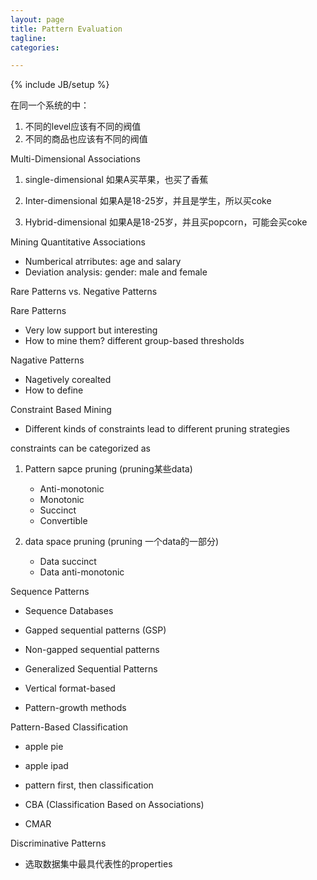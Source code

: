 ```yaml
---
layout: page
title: Pattern Evaluation
tagline: 
categories: 

---
```


{% include JB/setup %}

在同一个系统的中：

1. 不同的level应该有不同的阀值
2. 不同的商品也应该有不同的阀值

Multi-Dimensional Associations

1. single-dimensional 如果A买苹果，也买了香蕉

2. Inter-dimensional 如果A是18-25岁，并且是学生，所以买coke
3. Hybrid-dimensional 如果A是18-25岁，并且买popcorn，可能会买coke

Mining Quantitative Associations

- Numberical atrributes: age and salary
- Deviation analysis: gender: male and female

Rare Patterns vs. Negative Patterns

Rare Patterns

- Very low support but interesting
- How to mine them? different group-based thresholds

Nagative Patterns

- Nagetively corealted 
- How to define

Constraint Based Mining

- Different kinds of constraints lead to different pruning strategies

constraints can be categorized as

1. Pattern sapce pruning (pruning某些data)
    - Anti-monotonic
    - Monotonic
    - Succinct
    - Convertible

2. data space pruning (pruning 一个data的一部分)
    - Data succinct
    - Data anti-monotonic

Sequence Patterns

- Sequence Databases

- Gapped sequential patterns (GSP)
- Non-gapped sequential patterns

- Generalized Sequential Patterns
- Vertical format-based
- Pattern-growth methods

Pattern-Based Classification

- apple pie
- apple ipad

- pattern first, then classification

- CBA (Classification Based on Associations)
- CMAR

Discriminative Patterns

- 选取数据集中最具代表性的properties
